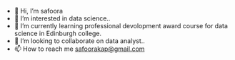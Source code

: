 - 👋 Hi, I’m safoora
- 👀 I’m interested in data science..
- 🌱 I’m currently learning professional devolopment award course for data science  in Edinburgh college.
- 💞️ I’m looking to collaborate on data analyst..
- 📫 How to reach me safoorakap@gmail.com

<!---
safoorakap/safoorakap is a ✨ special ✨ repository because its `README.md` (this file) appears on your GitHub profile.
You can click the Preview link to take a look at your changes.
--->

